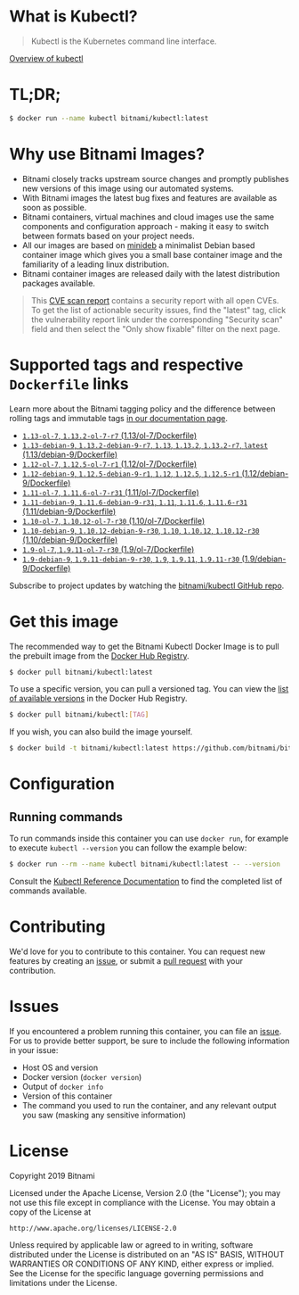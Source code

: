 
# What is Kubectl?

> Kubectl is the Kubernetes command line interface.

[Overview of kubectl](https://kubernetes.io/docs/reference/kubectl/overview/)

# TL;DR;

```bash
$ docker run --name kubectl bitnami/kubectl:latest
```

# Why use Bitnami Images?

* Bitnami closely tracks upstream source changes and promptly publishes new versions of this image using our automated systems.
* With Bitnami images the latest bug fixes and features are available as soon as possible.
* Bitnami containers, virtual machines and cloud images use the same components and configuration approach - making it easy to switch between formats based on your project needs.
* All our images are based on [minideb](https://github.com/bitnami/minideb) a minimalist Debian based container image which gives you a small base container image and the familiarity of a leading linux distribution.
* Bitnami container images are released daily with the latest distribution packages available.


> This [CVE scan report](https://quay.io/repository/bitnami/kubectl?tab=tags) contains a security report with all open CVEs. To get the list of actionable security issues, find the "latest" tag, click the vulnerability report link under the corresponding "Security scan" field and then select the "Only show fixable" filter on the next page.

# Supported tags and respective `Dockerfile` links

Learn more about the Bitnami tagging policy and the difference between rolling tags and immutable tags [in our documentation page](https://docs.bitnami.com/containers/how-to/understand-rolling-tags-containers/).


* [`1.13-ol-7`, `1.13.2-ol-7-r7` (1.13/ol-7/Dockerfile)](https://github.com/bitnami/bitnami-docker-kubectl/blob/1.13.2-ol-7-r7/1.13/ol-7/Dockerfile)
* [`1.13-debian-9`, `1.13.2-debian-9-r7`, `1.13`, `1.13.2`, `1.13.2-r7`, `latest` (1.13/debian-9/Dockerfile)](https://github.com/bitnami/bitnami-docker-kubectl/blob/1.13.2-debian-9-r7/1.13/debian-9/Dockerfile)
* [`1.12-ol-7`, `1.12.5-ol-7-r1` (1.12/ol-7/Dockerfile)](https://github.com/bitnami/bitnami-docker-kubectl/blob/1.12.5-ol-7-r1/1.12/ol-7/Dockerfile)
* [`1.12-debian-9`, `1.12.5-debian-9-r1`, `1.12`, `1.12.5`, `1.12.5-r1` (1.12/debian-9/Dockerfile)](https://github.com/bitnami/bitnami-docker-kubectl/blob/1.12.5-debian-9-r1/1.12/debian-9/Dockerfile)
* [`1.11-ol-7`, `1.11.6-ol-7-r31` (1.11/ol-7/Dockerfile)](https://github.com/bitnami/bitnami-docker-kubectl/blob/1.11.6-ol-7-r31/1.11/ol-7/Dockerfile)
* [`1.11-debian-9`, `1.11.6-debian-9-r31`, `1.11`, `1.11.6`, `1.11.6-r31` (1.11/debian-9/Dockerfile)](https://github.com/bitnami/bitnami-docker-kubectl/blob/1.11.6-debian-9-r31/1.11/debian-9/Dockerfile)
* [`1.10-ol-7`, `1.10.12-ol-7-r30` (1.10/ol-7/Dockerfile)](https://github.com/bitnami/bitnami-docker-kubectl/blob/1.10.12-ol-7-r30/1.10/ol-7/Dockerfile)
* [`1.10-debian-9`, `1.10.12-debian-9-r30`, `1.10`, `1.10.12`, `1.10.12-r30` (1.10/debian-9/Dockerfile)](https://github.com/bitnami/bitnami-docker-kubectl/blob/1.10.12-debian-9-r30/1.10/debian-9/Dockerfile)
* [`1.9-ol-7`, `1.9.11-ol-7-r30` (1.9/ol-7/Dockerfile)](https://github.com/bitnami/bitnami-docker-kubectl/blob/1.9.11-ol-7-r30/1.9/ol-7/Dockerfile)
* [`1.9-debian-9`, `1.9.11-debian-9-r30`, `1.9`, `1.9.11`, `1.9.11-r30` (1.9/debian-9/Dockerfile)](https://github.com/bitnami/bitnami-docker-kubectl/blob/1.9.11-debian-9-r30/1.9/debian-9/Dockerfile)

Subscribe to project updates by watching the [bitnami/kubectl GitHub repo](https://github.com/bitnami/bitnami-docker-kubectl).

# Get this image

The recommended way to get the Bitnami Kubectl Docker Image is to pull the prebuilt image from the [Docker Hub Registry](https://hub.docker.com/r/bitnami/kubectl).

```bash
$ docker pull bitnami/kubectl:latest
```

To use a specific version, you can pull a versioned tag. You can view the [list of available versions](https://hub.docker.com/r/bitnami/kubectl/tags/) in the Docker Hub Registry.

```bash
$ docker pull bitnami/kubectl:[TAG]
```

If you wish, you can also build the image yourself.

```bash
$ docker build -t bitnami/kubectl:latest https://github.com/bitnami/bitnami-docker-kubectl.git
```

# Configuration

## Running commands

To run commands inside this container you can use `docker run`, for example to execute `kubectl --version` you can follow the example below:

```bash
$ docker run --rm --name kubectl bitnami/kubectl:latest -- --version
```

Consult the [Kubectl Reference Documentation](https://kubernetes.io/docs/reference/generated/kubectl/kubectl-commands) to find the completed list of commands available.

# Contributing

We'd love for you to contribute to this container. You can request new features by creating an [issue](https://github.com/bitnami/bitnami-docker-kubectl/issues), or submit a [pull request](https://github.com/bitnami/bitnami-docker-kubectl/pulls) with your contribution.

# Issues

If you encountered a problem running this container, you can file an [issue](https://github.com/bitnami/bitnami-docker-kubectl/issues). For us to provide better support, be sure to include the following information in your issue:

- Host OS and version
- Docker version (`docker version`)
- Output of `docker info`
- Version of this container
- The command you used to run the container, and any relevant output you saw (masking any sensitive information)

# License

Copyright 2019 Bitnami

Licensed under the Apache License, Version 2.0 (the "License");
you may not use this file except in compliance with the License.
You may obtain a copy of the License at

    http://www.apache.org/licenses/LICENSE-2.0

Unless required by applicable law or agreed to in writing, software
distributed under the License is distributed on an "AS IS" BASIS,
WITHOUT WARRANTIES OR CONDITIONS OF ANY KIND, either express or implied.
See the License for the specific language governing permissions and
limitations under the License.
